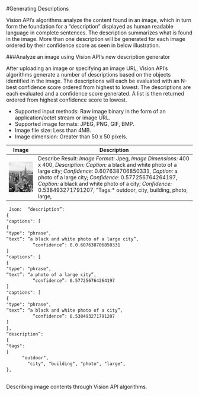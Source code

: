 <!-- 
NavPath: Computer Vision API
LinkLabel: Describing Images
Url: Computer-Vision-API/documentation/DescribingImages
Weight: 40
-->
#Generating Descriptions

Vision API’s algorithms analyze the content found in an image, which in turn form the foundation for a “description” displayed as human readable language in complete sentences. The description summarizes what is found in the image. More than one description will be generated for each image ordered by their confidence score as seen in below illustration.

###Analyze an image using Vision API’s new description generator

After uploading an image or specifying an image URL, Vision API’s algorithms generate a number of descriptions based on the objects identified in the image. The descriptions will each be evaluated with an N-best confidence score ordered from highest to lowest. The descriptions are each evaluated and a confidence score generated. A list is then returned ordered from highest confidence score to lowest.

 * Supported input methods: Raw image binary in the form of an application/octet stream or image URL.
 * Supported image formats: JPEG, PNG, GIF, BMP.
 * Image file size: Less than 4MB.
 * Image dimension: Greater than 50 x 50 pixels.
  
Image  | Description
------|------|
![Big_city](./Images/bw_buildings.jpg) |  Describe Result: *Image Format:* Jpeg, *Image Dimensions:* 400 x 400, *Description: Caption:* a black and white photo of a large city; *Confidence:* 0.607638706850331, *Caption:* a photo of a large city; *Confidence:* 0.577256764264197, *Caption:* a black and white photo of a city; *Confidence:* 0.538493271791207, "Tags:* outdoor, city, building, photo, large, 

```
 Json:	“description”: 
{
"captions": [
{
"type": "phrase",
“text”: “a black and white photo of a large city”,
          “confidence”: 0.0.607638706850331
]
"captions": [
{
"type": "phrase",
“text”: “a photo of a large city”,
          “confidence”: 0.577256764264197
]
"captions": [
{
"type": "phrase",
“text”: “a black and white photo of a city”,
          “confidence”: 0.538493271791207
]
},
“description”: 
{
"tags": 
[
      "outdoor",
        "city", "building", "photo", "large", 
},
	
```

Describing image contents through Vision API algorithms.

